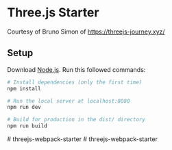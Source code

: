 # Three.js Starter
Courtesy of Bruno Simon of https://threejs-journey.xyz/

## Setup
Download [Node.js](https://nodejs.org/en/download/).
Run this followed commands:

``` bash
# Install dependencies (only the first time)
npm install

# Run the local server at localhost:8080
npm run dev

# Build for production in the dist/ directory
npm run build
```
#   t h r e e j s - w e b p a c k - s t a r t e r  
 #   t h r e e j s - w e b p a c k - s t a r t e r  
 